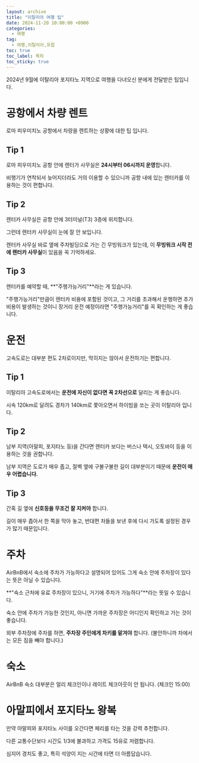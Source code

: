 ```yaml
---
layout: archive
title: "이탈리아 여행 팁"
date: 2024-11-20 10:00:00 +0900
categories: 
  - 여행
tag: 
  - 여행,이탈리아,유럽
toc: true
toc_label: 목차
toc_sticky: true
---
```


2024년 9월에 이탈리아 포지타노 지역으로 여행을 다녀오신 분에게 전달받은 팁입니다.

# 공항에서 차량 렌트

로마 피우미치노 공항에서 차량을 렌트하는 상황에 대한 팁 입니다.

## Tip 1
로마 피우미치노 공항 안에 렌터가 사무실은 **24시부터 06시까지 운영**합니다.

비행기가 연착되서 늦어지더라도 거의 이용할 수 있으니까 공항 내에 있는 렌터카를 이용하는 것이 편합니다.

## Tip 2

렌터카 사무실은 공항 안에 3터미널(T3) 3층에 위치합니다.

그런데 렌터카 사무실이 눈에 잘 안 보입니다.

렌터카 사무실 바로 옆에 주차빌딩으로 가는 긴 무빙워크가 있는데, 이 **무빙워크 시작 전에 렌터카 사무실**이 있음을 꼭 기억하세요.

## Tip 3

렌터카를 예약할 때, **"주행가능거리"**라는 게 있습니다. 

"주행가능거리"만큼이 렌터카 비용에 포함된 것이고, 그 거리를 초과해서 운행하면 추가 비용이 발생하는 것이니 장거리 운전 예정이라면 "주행가능거리"를 꼭 확인하는 게 좋습니다.

# 운전

고속도로는 대부분 편도 2차로이지만, 막히지는 않아서 운전하기는 편합니다.

## Tip 1

이탈리아 고속도로에서는 **운전에 자신이 없다면 꼭 2차선으로** 달리는 게 좋습니다.

시속 120km로 달려도 경차가 140km로 쫓아오면서 하이빔을 쏘는 곳이 이탈리아 입니다.

## Tip 2

남부 지역(아말피, 포지타노 등)을 간다면 렌터카 보다는 버스나 택시, 오토바이 등을 이용하는 것을 권합니다.

남부 지역은 도로가 매우 좁고, 절벽 옆에 구불구불한 길이 대부분이기 때문에 **운전이 매우 어렵습니다.**

## Tip 3

간혹 길 옆에 **신호등을 무조건 잘 지켜야** 합니다.

길이 매우 좁아서 한 쪽을 막아 놓고, 반대편 차들을 보낸 후에 다시 가도록 설정된 경우가 많기 때문입니다.

# 주차

AirBnB에서 숙소에 주차가 가능하다고 설명되어 있어도 그게 숙소 안에 주차장이 있다는 뜻은 아닐 수 있습니다.

**"숙소 근처에 유료 주차장이 있으니, 거기에 주차가 가능하다"**라는 뜻일 수 있습니다.

숙소 안에 주차가 가능한 것인지, 아니면 가까운 주차장은 어디인지 확인하고 가는 것이 좋습니다.

외부 주차장에 주차를 하면, **주차장 주인에게 차키를 맡겨야** 합니다. (불안하니까 차에서는 모든 짐을 빼야 합니다.)

# 숙소

AirBnB 숙소 대부분은 얼리 체크인이나 레이트 체크아웃이 안 됩니다. (체크인 15:00)

# 아말피에서 포지타노 왕복

만약 아말피와 포지타노 사이를 오간다면 페리를 타는 것을 강력 추천합니다.

다른 교통수단보다 시간도 1/3에 불과하고 가격도 15유로 저렴합니다.

심지어 경치도 좋고, 특히 석양이 지는 시간에 타면 더 아름답습니다.

